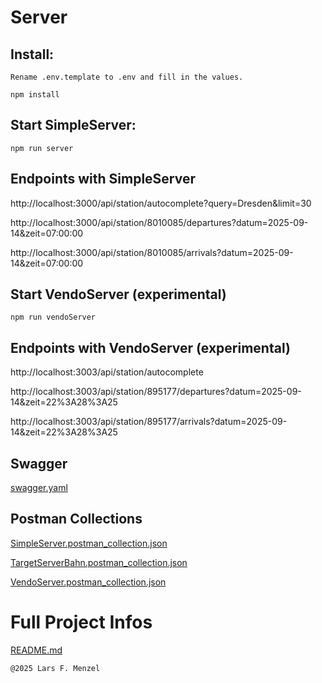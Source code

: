 # Server

## Install:
`Rename .env.template to .env and fill in the values.`

`npm install`

## Start SimpleServer:
`npm run server`

## Endpoints with SimpleServer
http://localhost:3000/api/station/autocomplete?query=Dresden&limit=30

http://localhost:3000/api/station/8010085/departures?datum=2025-09-14&zeit=07:00:00

http://localhost:3000/api/station/8010085/arrivals?datum=2025-09-14&zeit=07:00:00

## Start VendoServer  (experimental)
`npm run vendoServer`

## Endpoints with VendoServer (experimental)
http://localhost:3003/api/station/autocomplete

http://localhost:3003/api/station/895177/departures?datum=2025-09-14&zeit=22%3A28%3A25

http://localhost:3003/api/station/895177/arrivals?datum=2025-09-14&zeit=22%3A28%3A25

## Swagger
[swagger.yaml](Docu/swagger.yaml)

## Postman Collections
[SimpleServer.postman_collection.json](Docu/SimpleServer.postman_collection.json)

[TargetServerBahn.postman_collection.json](Docu/TargetServerBahn.postman_collection.json)

[VendoServer.postman_collection.json](Docu/VendoServer.postman_collection.json)

# Full Project Infos
[README.md](../README.md)

`@2025 Lars F. Menzel`

